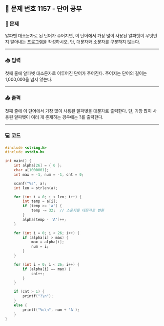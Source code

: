 ## 📝 문제 번호 1157 - 단어 공부 

### 📌 문제
알파벳 대소문자로 된 단어가 주어지면, 이 단어에서 가장 많이 사용된 알파벳이 무엇인지 알아내는 프로그램을 작성하시오. 단, 대문자와 소문자를 구분하지 않는다.

---

### 📥 입력
첫째 줄에 알파벳 대소문자로 이루어진 단어가 주어진다. 주어지는 단어의 길이는 1,000,000을 넘지 않는다.

---

### 📤 출력
첫째 줄에 이 단어에서 가장 많이 사용된 알파벳을 대문자로 출력한다. 단, 가장 많이 사용된 알파벳이 여러 개 존재하는 경우에는 ?를 출력한다.

---

### 💻 코드
```c
#include <string.h>
#include <stdio.h>

int main() {
    int alpha[26] = { 0 };
    char a[1000001];
    int max = -1, num = -1, cnt = 0;

    scanf("%s", a);
    int len = strlen(a);

    for (int i = 0; i < len; i++) {
        int temp = a[i];
        if (temp >= 'a') {
            temp -= 32;  // 소문자를 대문자로 변환
        }
        alpha[temp - 'A']++;
    }

    for (int i = 0; i < 26; i++) {
        if (alpha[i] > max) {
            max = alpha[i];
            num = i;
        }
    }

    for (int i = 0; i < 26; i++) {
        if (alpha[i] == max) {
            cnt++;
        }
    }

    if (cnt > 1) {
        printf("?\n");
    }
    else {
        printf("%c\n", num + 'A');
    }
}
```
